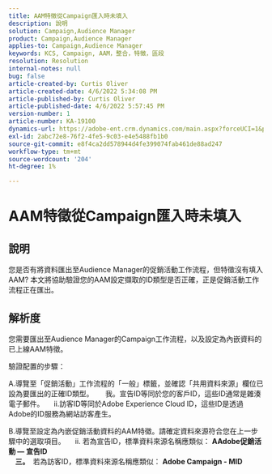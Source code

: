 ```yaml
---
title: AAM特徵從Campaign匯入時未填入
description: 說明
solution: Campaign,Audience Manager
product: Campaign,Audience Manager
applies-to: Campaign,Audience Manager
keywords: KCS, Campaign, AAM，整合，特徵，區段
resolution: Resolution
internal-notes: null
bug: false
article-created-by: Curtis Oliver
article-created-date: 4/6/2022 5:34:08 PM
article-published-by: Curtis Oliver
article-published-date: 4/6/2022 5:57:45 PM
version-number: 1
article-number: KA-19100
dynamics-url: https://adobe-ent.crm.dynamics.com/main.aspx?forceUCI=1&pagetype=entityrecord&etn=knowledgearticle&id=2a0736be-cfb5-ec11-983f-000d3a5d0cd2
exl-id: 2abc72e8-76f2-4fe5-9c03-e4e5488fb1b0
source-git-commit: e8f4ca2dd578944d4fe399074fab461de88ad247
workflow-type: tm+mt
source-wordcount: '204'
ht-degree: 1%

---
```


# AAM特徵從Campaign匯入時未填入

## 說明

您是否有將資料匯出至Audience Manager的促銷活動工作流程，但特徵沒有填入AAM? 本文將協助驗證您的AAM設定擷取的ID類型是否正確，正是促銷活動工作流程正在匯出。 

## 解析度


您需要匯出至Audience Manager的Campaign工作流程，以及設定為內嵌資料的已上線AAM特徵。 

驗證配置的步驟：

A.導覽至「促銷活動」工作流程的「一般」標籤，並確認「共用資料來源」欄位已設為要匯出的正確ID類型。
     我。宣告ID等同於您的客戶ID，這些ID通常是雜湊電子郵件。
    ii.訪客ID等同於Adobe Experience Cloud ID，這些ID是透過Adobe的ID服務為網站訪客產生。

B.導覽至設定為內嵌促銷活動資料的AAM特徵。請確定資料來源符合您在上一步驟中的選取項目。
    ii. 若為宣告ID，標準資料來源名稱應類似： <b>A</b><b>Adobe促銷活動 — 宣告ID
<br>    三。 </b> 若為訪客ID，標準資料來源名稱應類似： <b>Adobe Campaign - MID</b>
